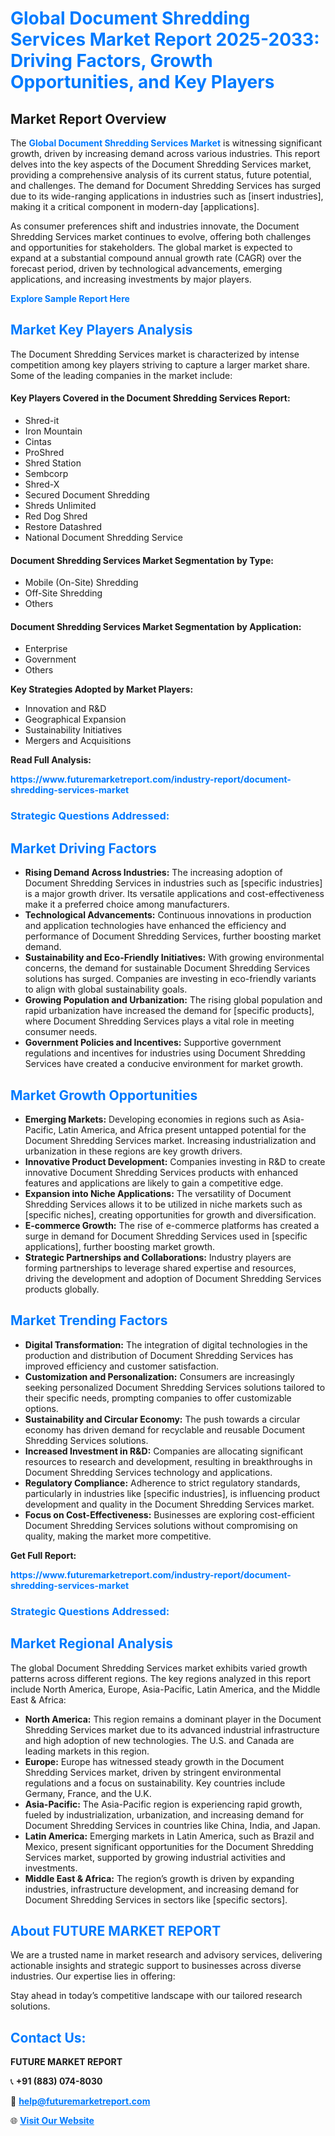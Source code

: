 <h1 style="color: #007BFF;">Global Document Shredding Services Market Report 2025-2033: Driving Factors, Growth Opportunities, and Key Players</h1>

<section id="overview">
<h2>Market Report Overview</h2>
<p>The <a href="https://www.futuremarketreport.com/industry-report/document-shredding-services-market" style="color: #007BFF; text-decoration: none;"><strong>Global Document Shredding Services Market</strong></a> is witnessing significant growth, driven by increasing demand across various industries. This report delves into the key aspects of the Document Shredding Services market, providing a comprehensive analysis of its current status, future potential, and challenges. The demand for Document Shredding Services has surged due to its wide-ranging applications in industries such as [insert industries], making it a critical component in modern-day [applications].</p>
<p>As consumer preferences shift and industries innovate, the Document Shredding Services market continues to evolve, offering both challenges and opportunities for stakeholders. The global market is expected to expand at a substantial compound annual growth rate (CAGR) over the forecast period, driven by technological advancements, emerging applications, and increasing investments by major players.</p>
</section>

<section id="overview">
<p><a href="https://www.futuremarketreport.com/request-sample/reportId=43561" style="color: #007BFF; text-decoration: none;"><strong>Explore Sample Report Here</strong></a></p>
</section>

<section id="key-players">
<h2 style="color: #007BFF;">Market Key Players Analysis</h2>
<p>The Document Shredding Services market is characterized by intense competition among key players striving to capture a larger market share. Some of the leading companies in the market include:</p>
<h4>Key Players Covered in the Document Shredding Services Report:</h4>
<ul><li>Shred-it</li><li>Iron Mountain</li><li>Cintas</li><li>ProShred</li><li>Shred Station</li><li>Sembcorp</li><li>Shred-X</li><li>Secured Document Shredding</li><li>Shreds Unlimited</li><li>Red Dog Shred</li><li>Restore Datashred</li><li>National Document Shredding Service</li></ul>
<h4>Document Shredding Services Market Segmentation by Type:</h4>
<ul><li>Mobile (On-Site) Shredding</li><li>Off-Site Shredding</li><li>Others</li></ul>

<h4>Document Shredding Services Market Segmentation by Application:</h4>
<ul><li>Enterprise</li><li>Government</li><li>Others</li></ul>
<p><strong>Key Strategies Adopted by Market Players:</strong></p>
<ul>
<li>Innovation and R&D</li>
<li>Geographical Expansion</li>
<li>Sustainability Initiatives</li>
<li>Mergers and Acquisitions</li>
</ul>
</section>

<section>
<p><strong>Read Full Analysis: </strong></p><a href="https://www.futuremarketreport.com/industry-report/document-shredding-services-market" style="color: #007BFF; text-decoration: none;"><strong>https://www.futuremarketreport.com/industry-report/document-shredding-services-market</strong></a>
<h3 style="color: #007BFF;">Strategic Questions Addressed:</h3>
</section>

<section id="driving-factors">
<h2 style="color: #007BFF;">Market Driving Factors</h2>
<ul>
<li><strong>Rising Demand Across Industries:</strong> The increasing adoption of Document Shredding Services in industries such as [specific industries] is a major growth driver. Its versatile applications and cost-effectiveness make it a preferred choice among manufacturers.</li>
<li><strong>Technological Advancements:</strong> Continuous innovations in production and application technologies have enhanced the efficiency and performance of Document Shredding Services, further boosting market demand.</li>
<li><strong>Sustainability and Eco-Friendly Initiatives:</strong> With growing environmental concerns, the demand for sustainable Document Shredding Services solutions has surged. Companies are investing in eco-friendly variants to align with global sustainability goals.</li>
<li><strong>Growing Population and Urbanization:</strong> The rising global population and rapid urbanization have increased the demand for [specific products], where Document Shredding Services plays a vital role in meeting consumer needs.</li>
<li><strong>Government Policies and Incentives:</strong> Supportive government regulations and incentives for industries using Document Shredding Services have created a conducive environment for market growth.</li>
</ul>
</section>

<section id="growth-opportunities">
<h2 style="color: #007BFF;">Market Growth Opportunities</h2>
<ul>
<li><strong>Emerging Markets:</strong> Developing economies in regions such as Asia-Pacific, Latin America, and Africa present untapped potential for the Document Shredding Services market. Increasing industrialization and urbanization in these regions are key growth drivers.</li>
<li><strong>Innovative Product Development:</strong> Companies investing in R&D to create innovative Document Shredding Services products with enhanced features and applications are likely to gain a competitive edge.</li>
<li><strong>Expansion into Niche Applications:</strong> The versatility of Document Shredding Services allows it to be utilized in niche markets such as [specific niches], creating opportunities for growth and diversification.</li>
<li><strong>E-commerce Growth:</strong> The rise of e-commerce platforms has created a surge in demand for Document Shredding Services used in [specific applications], further boosting market growth.</li>
<li><strong>Strategic Partnerships and Collaborations:</strong> Industry players are forming partnerships to leverage shared expertise and resources, driving the development and adoption of Document Shredding Services products globally.</li>
</ul>
</section>

<section id="trending-factors">
<h2 style="color: #007BFF;">Market Trending Factors</h2>
<ul>
<li><strong>Digital Transformation:</strong> The integration of digital technologies in the production and distribution of Document Shredding Services has improved efficiency and customer satisfaction.</li>
<li><strong>Customization and Personalization:</strong> Consumers are increasingly seeking personalized Document Shredding Services solutions tailored to their specific needs, prompting companies to offer customizable options.</li>
<li><strong>Sustainability and Circular Economy:</strong> The push towards a circular economy has driven demand for recyclable and reusable Document Shredding Services solutions.</li>
<li><strong>Increased Investment in R&D:</strong> Companies are allocating significant resources to research and development, resulting in breakthroughs in Document Shredding Services technology and applications.</li>
<li><strong>Regulatory Compliance:</strong> Adherence to strict regulatory standards, particularly in industries like [specific industries], is influencing product development and quality in the Document Shredding Services market.</li>
<li><strong>Focus on Cost-Effectiveness:</strong> Businesses are exploring cost-efficient Document Shredding Services solutions without compromising on quality, making the market more competitive.</li>
</ul>
</section>

<section>
<p><strong>Get Full Report: </strong></p><a href="https://www.futuremarketreport.com/industry-report/document-shredding-services-market" style="color: #007BFF; text-decoration: none;"><strong>https://www.futuremarketreport.com/industry-report/document-shredding-services-market</strong></a>
<h3 style="color: #007BFF;">Strategic Questions Addressed:</h3>
</section>


<section id="regional-analysis">
<h2 style="color: #007BFF;">Market Regional Analysis</h2>
<p>The global Document Shredding Services market exhibits varied growth patterns across different regions. The key regions analyzed in this report include North America, Europe, Asia-Pacific, Latin America, and the Middle East & Africa:</p>
<ul>
<li><strong>North America:</strong> This region remains a dominant player in the Document Shredding Services market due to its advanced industrial infrastructure and high adoption of new technologies. The U.S. and Canada are leading markets in this region.</li>
<li><strong>Europe:</strong> Europe has witnessed steady growth in the Document Shredding Services market, driven by stringent environmental regulations and a focus on sustainability. Key countries include Germany, France, and the U.K.</li>
<li><strong>Asia-Pacific:</strong> The Asia-Pacific region is experiencing rapid growth, fueled by industrialization, urbanization, and increasing demand for Document Shredding Services in countries like China, India, and Japan.</li>
<li><strong>Latin America:</strong> Emerging markets in Latin America, such as Brazil and Mexico, present significant opportunities for the Document Shredding Services market, supported by growing industrial activities and investments.</li>
<li><strong>Middle East & Africa:</strong> The region’s growth is driven by expanding industries, infrastructure development, and increasing demand for Document Shredding Services in sectors like [specific sectors].</li>
</ul>
</section>

<footer>
<h2 style="color: #007BFF;">About FUTURE MARKET REPORT</h2>
<p>We are a trusted name in market research and advisory services, delivering actionable insights and strategic support to businesses across diverse industries. Our expertise lies in offering:</p>

<p>Stay ahead in today’s competitive landscape with our tailored research solutions.</p>

<h2 style="color: #007BFF;">Contact Us:</h2>
<p><strong>FUTURE MARKET REPORT</strong></p>
<p>📞 <strong>+91 (883) 074-8030</strong></p>
<p>📧 <strong><a href="mailto:help@futuremarketreport.com" style="color: #007BFF;">help@futuremarketreport.com</a></strong></p>
<p>🌐 <strong><a href="https://www.futuremarketreport.com/" style="color: #007BFF;">Visit Our Website</a></strong></p>
</footer>